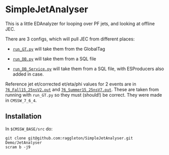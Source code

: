 # SimpleJetAnalyser

This is a little EDAnalyzer for looping over PF jets, and looking at offline JEC.

There are 3 configs, which will pull JEC from different places:

- [`run_GT.py`](python/run_GT.py) will take them from the GlobalTag

- [`run_DB.py`](python/run_DB.py) will take them from a SQL file

- [`run_DB_Service.py`](python/run_DB_Service.py) will take them from a SQL file, with ESProducers also added in case.

Reference jet et/corrected et/eta/phi values for 2 events are in [`76_Fall15_25nsV2.out`](python/76_Fall15_25nsV2.out) and [`76_Summer15_25nsV7.out`](python/76_Summer15_25nsV7.out). These are taken from running with `run_GT.py` so they must (should!) be correct. They were made in `CMSSW_7_6_4`.

## Installation

In `$CMSSW_BASE/src` do:

```
git clone git@github.com:raggleton/SimpleJetAnalyser.git Demo/JetAnalyser
scram b -j9
```


